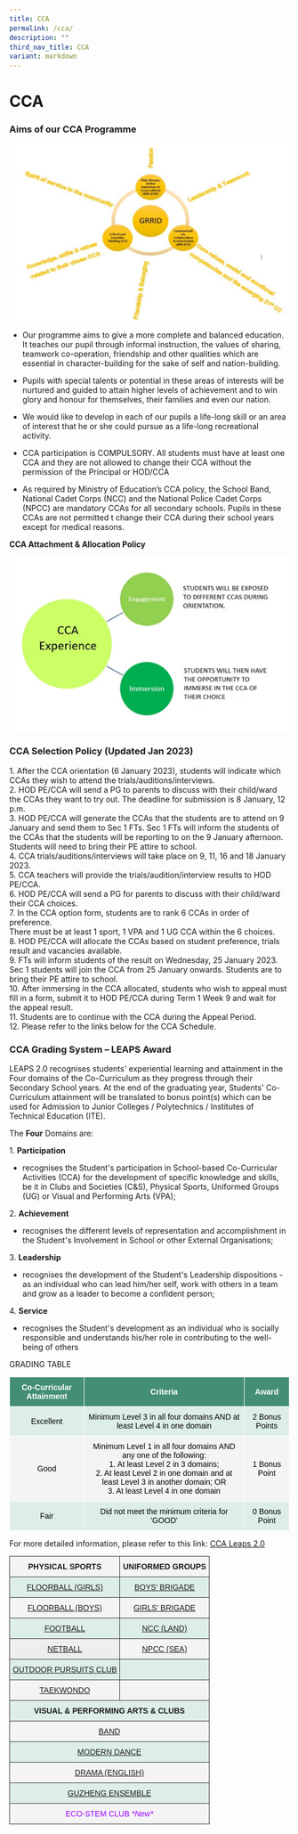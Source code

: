 ```yaml
---
title: CCA
permalink: /cca/
description: ""
third_nav_title: CCA
variant: markdown
---
```

# **CCA**
### Aims of our CCA Programme

![](/images/CCA1.jpg)

*  Our programme aims to give a more complete and balanced education. It teaches our pupil through informal instruction, the values of sharing, teamwork co-operation, friendship and other qualities which are essential in character-building for the sake of self and nation-building. 
    
*   Pupils with special talents or potential in these areas of interests will be nurtured and guided to attain higher levels of achievement and to win glory and honour for themselves, their families and even our nation. &nbsp;  
    
*   We would like to develop in each of our pupils a life-long skill or an area of interest that he or she could pursue as a life-long recreational activity.&nbsp;  
    
*   CCA participation is COMPULSORY. All students must have at least one CCA and they are not allowed to change their CCA without the permission of the Principal or HOD/CCA&nbsp;  
    
*   As required by Ministry of Education’s CCA policy, the School Band, National Cadet Corps (NCC) and the National Police Cadet Corps (NPCC) are mandatory CCAs for all secondary schools. Pupils in these CCAs are not permitted t change their CCA during their school years except for medical reasons.

  

**CCA Attachment &amp; Allocation Policy**

![](/images/ccapic1.png)

### CCA Selection Policy (Updated Jan 2023)

1\.	After the CCA orientation (6 January 2023), students will indicate which CCAs they wish to attend the trials/auditions/interviews. <br>
2\.	HOD PE/CCA will send a PG to parents to discuss with their child/ward the CCAs they want to try out. The deadline for submission is 8 January, 12 p.m. <br>
3\.	HOD PE/CCA will generate the CCAs that the students are to attend on 9 January and send them to Sec 1 FTs. Sec 1 FTs will inform the students of the CCAs that the students will be reporting to on the 9 January afternoon. Students will need to bring their PE attire to school.<br>
4\.	CCA trials/auditions/interviews will take place on 9, 11, 16 and 18 January 2023.<br>
5\.	CCA teachers will provide the trials/audition/interview results to HOD PE/CCA.<br>
6\.	HOD PE/CCA will send a PG for parents to discuss with their child/ward their CCA choices. <br>
7\.	In the CCA option form, students are to rank 6 CCAs in order of preference.<br> There must be at least 1 sport, 1 VPA and 1 UG CCA within the 6 choices. <br>
8\.	HOD PE/CCA will allocate the CCAs based on student preference, trials result and vacancies available. <br>
9\.	FTs will inform students of the result on Wednesday, 25 January 2023. Sec 1 students will join the CCA from 25 January onwards. Students are to bring their PE attire to school.<br>
10\.	After immersing in the CCA allocated, students who wish to appeal must fill in a form, submit it to HOD PE/CCA during Term 1 Week 9 and wait for the appeal result. <br>
11\.	Students are to continue with the CCA during the Appeal Period. <br>
12\.	Please refer to the links below for the CCA Schedule.

  

### CCA Grading System – LEAPS Award

LEAPS 2.0 recognises students' experiential learning and attainment in the Four domains of the Co-Curriculum as they progress through their Secondary School years. At the end of the graduating year, Students' Co-Curriculum attainment will be translated to bonus point(s) which can be used for Admission to Junior Colleges / Polytechnics / Institutes of Technical Education (ITE).

The&nbsp;**Four**&nbsp;Domains are:

1.&nbsp;**Participation**

*   recognises the Student's participation in School-based Co-Curricular Activities (CCA) for the development of specific knowledge and skills, be it in Clubs and Societies (C&amp;S), Physical Sports, Uniformed Groups (UG) or Visual and Performing Arts (VPA);

2.&nbsp;**Achievement**

*   recognises the different levels of representation and accomplishment in the Student's Involvement in School or other External Organisations;

3.&nbsp;**Leadership**

*   recognises the development of the Student's Leadership dispositions - as an individual who can lead him/her self, work with others in a team and grow as a leader to become a confident person;

4.&nbsp;**Service**

*   recognises the Student's development as an individual who is socially responsible and understands his/her role in contributing to the well-being of others

GRADING TABLE

<table style="border-collapse:collapse;border-spacing:0" class="tg"><thead><tr><th style="background-color:#448F74;border-color:#ffffff;border-style:solid;border-width:1px;color:#FFF;font-family:Arial, sans-serif;font-size:14px;font-weight:bold;overflow:hidden;padding:10px 5px;text-align:center;vertical-align:middle;word-break:normal"><span style="font-weight:600;color:#FFF;background-color:#448F74">Co-Curricular Attainment</span></th><th style="background-color:#448F74;border-color:#ffffff;border-style:solid;border-width:1px;color:#FFF;font-family:Arial, sans-serif;font-size:14px;font-weight:bold;overflow:hidden;padding:10px 5px;text-align:center;vertical-align:middle;word-break:normal"><span style="font-weight:600;color:#FFF;background-color:#448F74">Criteria</span></th><th style="background-color:#448F74;border-color:#ffffff;border-style:solid;border-width:1px;color:#FFF;font-family:Arial, sans-serif;font-size:14px;font-weight:bold;overflow:hidden;padding:10px 5px;text-align:center;vertical-align:middle;word-break:normal"><span style="font-weight:600;color:#FFF;background-color:#448F74">Award</span></th></tr></thead><tbody><tr><td style="background-color:#DDEEE9;border-color:#ffffff;border-style:solid;border-width:1px;font-family:Arial, sans-serif;font-size:14px;overflow:hidden;padding:10px 5px;text-align:center;vertical-align:middle;word-break:normal"><span style="color:#000;background-color:#DDEEE9">Excellent</span></td><td style="background-color:#DDEEE9;border-color:#ffffff;border-style:solid;border-width:1px;font-family:Arial, sans-serif;font-size:14px;overflow:hidden;padding:10px 5px;text-align:center;vertical-align:middle;word-break:normal"><span style="color:#000;background-color:#DDEEE9">Minimum Level 3 in all four domains AND at least Level 4 in one domain</span>    </td><td style="background-color:#DDEEE9;border-color:#ffffff;border-style:solid;border-width:1px;font-family:Arial, sans-serif;font-size:14px;overflow:hidden;padding:10px 5px;text-align:center;vertical-align:middle;word-break:normal"><span style="color:#000;background-color:#DDEEE9">2 Bonus Points</span></td></tr><tr><td style="background-color:#F4F4F4;border-color:#ffffff;border-style:solid;border-width:1px;font-family:Arial, sans-serif;font-size:14px;overflow:hidden;padding:10px 5px;text-align:center;vertical-align:middle;word-break:normal"><span style="color:#000;background-color:#F4F4F4">Good</span></td><td style="background-color:#F4F4F4;border-color:#ffffff;border-style:solid;border-width:1px;font-family:Arial, sans-serif;font-size:14px;overflow:hidden;padding:10px 5px;text-align:center;vertical-align:middle;word-break:normal"><span style="color:#000;background-color:#F4F4F4">Minimum Level 1 in all four domains AND any one of the following:</span><br><span style="color:#000;background-color:#F4F4F4">1. At least Level 2 in 3 domains;</span><br><span style="color:#000;background-color:#F4F4F4">2. At least Level 2 in one domain and at least Level 3 in another domain; OR</span><br><span style="color:#000;background-color:#F4F4F4">3. At least Level 4 in one domain</span></td><td style="background-color:#F4F4F4;border-color:#ffffff;border-style:solid;border-width:1px;font-family:Arial, sans-serif;font-size:14px;overflow:hidden;padding:10px 5px;text-align:center;vertical-align:middle;word-break:normal"><span style="color:#000;background-color:#F4F4F4">1 Bonus Point</span></td></tr><tr><td style="background-color:#DDEEE9;border-color:#ffffff;border-style:solid;border-width:1px;font-family:Arial, sans-serif;font-size:14px;overflow:hidden;padding:10px 5px;text-align:center;vertical-align:middle;word-break:normal"><span style="color:#000;background-color:#DDEEE9">Fair </span></td><td style="background-color:#DDEEE9;border-color:#ffffff;border-style:solid;border-width:1px;font-family:Arial, sans-serif;font-size:14px;overflow:hidden;padding:10px 5px;text-align:center;vertical-align:middle;word-break:normal"><span style="color:#000;background-color:#DDEEE9"> Did not meet the minimum criteria for 'GOOD'</span></td><td style="background-color:#DDEEE9;border-color:#ffffff;border-style:solid;border-width:1px;font-family:Arial, sans-serif;font-size:14px;overflow:hidden;padding:10px 5px;text-align:center;vertical-align:middle;word-break:normal"><span style="color:#000;background-color:#DDEEE9"> 0 Bonus Point</span></td></tr></tbody></table>

For more detailed information, please refer to this link: [CCA Leaps 2.0](https://www.moe.gov.sg/education-in-sg/our-programmes/cca/leaps2-0)

<table style="border-collapse:collapse;border-spacing:0" class="tg"><thead><tr><th style="background-color:#F4F4F4;border-color:#333333;border-style:solid;border-width:1px;font-family:Arial, sans-serif;font-size:14px;font-weight:bold;overflow:hidden;padding:10px 5px;text-align:center;vertical-align:top;word-break:normal">PHYSICAL SPORTS</th><th style="background-color:#F4F4F4;border-color:#333333;border-style:solid;border-width:1px;font-family:Arial, sans-serif;font-size:14px;font-weight:bold;overflow:hidden;padding:10px 5px;text-align:center;vertical-align:top;word-break:normal">UNIFORMED GROUPS</th></tr></thead><tbody><tr><td style="background-color:#DDEEE9;border-color:#333333;border-style:solid;border-width:1px;color:#90F;font-family:Arial, sans-serif;font-size:14px;overflow:hidden;padding:10px 5px;text-align:center;vertical-align:top;word-break:normal"><a href="/cca/physical-sports/floorball-girls">FLOORBALL (GIRLS)</a></td><td style="background-color:#DDEEE9;border-color:#333333;border-style:solid;border-width:1px;color:#90F;font-family:Arial, sans-serif;font-size:14px;overflow:hidden;padding:10px 5px;text-align:center;vertical-align:top;word-break:normal"><a href="/cca/uniformed-groups/boys-brigade">BOYS’ BRIGADE</a></td></tr><tr><td style="background-color:#F4F4F4;border-color:#333333;border-style:solid;border-width:1px;color:#00F;font-family:Arial, sans-serif;font-size:14px;overflow:hidden;padding:10px 5px;text-align:center;vertical-align:top;word-break:normal"><a href="/cca/physical-sports/floorball-boys">FLOORBALL (BOYS)</a></td><td style="background-color:#F4F4F4;border-color:#333333;border-style:solid;border-width:1px;color:#00F;font-family:Arial, sans-serif;font-size:14px;overflow:hidden;padding:10px 5px;text-align:center;vertical-align:top;word-break:normal"><a href="/cca/uniformed-groups/girls-brigade">GIRLS’ BRIGADE</a></td></tr><tr><td style="background-color:#DDEEE9;border-color:#333333;border-style:solid;border-width:1px;color:#90F;font-family:Arial, sans-serif;font-size:14px;overflow:hidden;padding:10px 5px;text-align:center;vertical-align:top;word-break:normal"><a href="/cca/physical-sports/football">FOOTBALL</a></td><td style="background-color:#DDEEE9;border-color:#333333;border-style:solid;border-width:1px;color:#90F;font-family:Arial, sans-serif;font-size:14px;overflow:hidden;padding:10px 5px;text-align:center;vertical-align:top;word-break:normal"><a href="/cca/uniformed-groups/ncc-land">NCC (LAND)</a></td></tr><tr><td style="background-color:#EEE;border-color:#333333;border-style:solid;border-width:1px;color:#00F;font-family:Arial, sans-serif;font-size:14px;overflow:hidden;padding:10px 5px;text-align:center;vertical-align:top;word-break:normal"><a href="/cca/physical-sports/netball">NETBALL</a></td><td style="background-color:#F4F4F4;border-color:#333333;border-style:solid;border-width:1px;color:#00F;font-family:Arial, sans-serif;font-size:14px;overflow:hidden;padding:10px 5px;text-align:center;vertical-align:top;word-break:normal"><a href="/cca/uniformed-groups/npcc-sea">NPCC (SEA)</a></td></tr><tr><td style="background-color:#DDEEE9;border-color:#333333;border-style:solid;border-width:1px;color:#90F;font-family:Arial, sans-serif;font-size:14px;overflow:hidden;padding:10px 5px;text-align:center;vertical-align:top;word-break:normal"><a href="/cca/physical-sports/outdoor-pursuits-club">OUTDOOR PURSUITS CLUB</a></td><td style="background-color:#DDEEE9;border-color:#333333;border-style:solid;border-width:1px;font-family:Arial, sans-serif;font-size:14px;overflow:hidden;padding:10px 5px;text-align:center;vertical-align:top;word-break:normal"><span style="font-weight:normal;color:#000"> </span></td></tr><tr><td style="background-color:#F4F4F4;border-color:#333333;border-style:solid;border-width:1px;color:#00F;font-family:Arial, sans-serif;font-size:14px;overflow:hidden;padding:10px 5px;text-align:center;vertical-align:top;word-break:normal"><a href="/cca/physical-sports/taekwondo">TAEKWONDO</a></td><td style="background-color:#F4F4F4;border-color:#333333;border-style:solid;border-width:1px;font-family:Arial, sans-serif;font-size:14px;overflow:hidden;padding:10px 5px;text-align:center;vertical-align:top;word-break:normal"><span style="font-weight:normal;color:#000"> </span></td></tr><tr><td style="background-color:#DDEEE9;border-color:#333333;border-style:solid;border-width:1px;font-family:Arial, sans-serif;font-size:14px;font-weight:bold;overflow:hidden;padding:10px 5px;text-align:center;vertical-align:top;word-break:normal" colspan="2">VISUAL &amp; PERFORMING ARTS &amp; CLUBS</td></tr><tr><td style="background-color:#F4F4F4;border-color:#333333;border-style:solid;border-width:1px;color:#90F;font-family:Arial, sans-serif;font-size:14px;overflow:hidden;padding:10px 5px;text-align:center;vertical-align:top;word-break:normal" colspan="2"><a href="/cca/visual-n-performing-arts/band">BAND</a></td></tr><tr><td style="background-color:#DDEEE9;border-color:#333333;border-style:solid;border-width:1px;color:#0900F0;font-family:Arial, sans-serif;font-size:14px;overflow:hidden;padding:10px 5px;text-align:center;vertical-align:top;word-break:normal" colspan="2"><a href="/cca/visual-n-performing-arts/dance">MODERN DANCE</a></td></tr><tr><td style="background-color:#F4F4F4;border-color:#333333;border-style:solid;border-width:1px;color:#90F;font-family:Arial, sans-serif;font-size:14px;overflow:hidden;padding:10px 5px;text-align:center;vertical-align:top;word-break:normal" colspan="2"><a href="/cca/visual-n-performing-arts/drama-english">DRAMA (ENGLISH)</a></td></tr><tr><td style="background-color:#DDEEE9;border-color:#333333;border-style:solid;border-width:1px;color:#00F;font-family:Arial, sans-serif;font-size:14px;overflow:hidden;padding:10px 5px;text-align:center;vertical-align:top;word-break:normal" colspan="2"><a href="/cca/visual-n-performing-arts/guzheng-ensemble">GUZHENG ENSEMBLE</a></td></tr><tr><td style="background-color:#F4F4F4;border-color:#333333;border-style:solid;border-width:1px;color:#90F;font-family:Arial, sans-serif;font-size:14px;overflow:hidden;padding:10px 5px;text-align:center;vertical-align:top;word-break:normal" colspan="2">ECO-STEM CLUB  <i>*New*</i></td></tr></tbody></table>